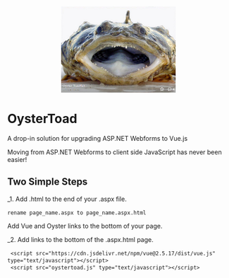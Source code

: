 <p align="center">
    <img width="260px" src="https://raw.githubusercontent.com/EricRohlfs/oystertoad/master/images/oyster_toad.png"/>
</p>

# OysterToad
A drop-in solution for upgrading ASP.NET Webforms to Vue.js

Moving from ASP.NET Webforms to client side JavaScript has never been easier!


## Two Simple Steps

_1. Add .html to the end of your .aspx file.

    rename page_name.aspx to page_name.aspx.html

Add Vue and Oyster links to the bottom of your page.

_2. Add links to the bottom of the .aspx.html page.

```
 <script src="https://cdn.jsdelivr.net/npm/vue@2.5.17/dist/vue.js" type="text/javascript"></script>
 <script src="oystertoad.js" type="text/javascript"></script>
```
